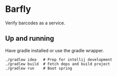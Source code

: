 # Barfly

Verify barcodes as a service.

## Up and running

Have gradle installed or use the gradle wrapper.

```
./gradlew idea   # Prep for intellij development
./gradlew build  # Fetch deps and build project
./gradlew run    # Boot spring
```
